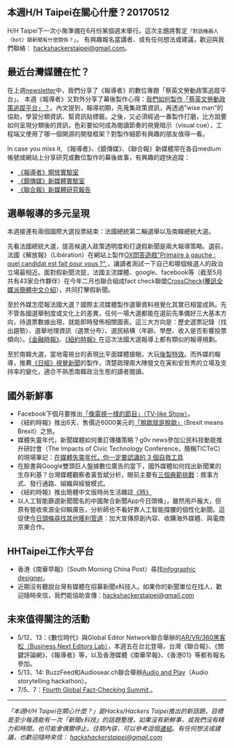 ## 本週H/H Taipei在關心什麼？20170512

H/H Taipei下一次小聚準備在6月份某個週末舉行。這次主題將暫定`「對話機器人（bot）跟新聞有什麼關係？」`。
有興趣報名當講者、或有任何想法或建議，歡迎與我們聯絡： <hackshackerstaipei@gmail.com>。


## 最近台灣媒體在忙？
在上週[newsletter](https://github.com/hackshackerstaipei/newsletter/blob/master/20170501.md)中，我們分享了《報導者》的數位專題「蔡英文勞動政策追蹤平台」。
本週《報導者》又對外分享了幕後製作心得：[我們如何製作「蔡英文勞動政策追蹤平台」？](https://medium.com/twreporter/%E6%88%91%E5%80%91%E5%A6%82%E4%BD%95%E8%A3%BD%E4%BD%9C-%E8%94%A1%E8%8B%B1%E6%96%87%E5%8B%9E%E5%8B%95%E6%94%BF%E7%AD%96%E8%BF%BD%E8%B9%A4%E5%B9%B3%E5%8F%B0-643a4d3dab01)。內文提到，報導初期，先蒐集政策資訊，再透過"wise man"的協助，學習分類資訊、幫資訊貼標籤。之後，又必須經過一番製作打磨，比方說要如何呈現分類後的資訊，色彩要如何成為閱讀節奏的視覺暗示（visual cue），工程端又使用了哪一個開源的開發框架？對製作細節有興趣的朋友值得一看。

In case you miss it, 《報導者》、《鏡傳媒》、《聯合報》新媒體常在各自medium帳號或網站上分享研究或數位製作的幕後故事，有興趣的趕快追蹤： 
- [《報導者》開放實驗室](https://medium.com/twreporter/)
- [《鏡傳媒》新媒體實驗室](https://medium.com/mirrormedia)
- [《聯合報》新媒體研究報告](https://udn.com/upf/newmedia/2017_data/20170508_marketing/index.html)


## 選舉報導的多元呈現
本週接連有兩個國際大選投票結束：法國總統第二輪選舉以及南韓總統大選。

先看法國總統大選，提高候選人政策透明度和打退假新聞是兩大報導策略。選前，法國《解放報》（Libération）在網站上製作[OX問答遊戲"Primaire à gauche : quel candidat est fait pour vous ?"
](http://www.liberation.fr/apps/2017/01/quel-candidat-primaire-gauche/)，讓讀者測試一下自己和哪個候選人的政治立場最相近。面對假新聞流竄，法國主流媒體、google、facebook等（截至5月共有43家合作夥伴）在今年二月也聯合組成fact check聯盟[CrossCheck](https://crosscheck.firstdraftnews.com/france-en/)([騰訊全媒派簡體中文介紹](http://mp.weixin.qq.com/s?__biz=MzA3MzQ1MzQzNA==&mid=2656922958&idx=2&sn=d5d77d6f142d259da02e09bd505db2d5&chksm=84a7175bb3d09e4d0c876de116cf6c4c7d829c74dbae4191f5c3ce430d27d55646c57baf8c9e&mpshare=1&scene=1&srcid=0512qkAMH9yhs8xDGGyom2tg#rd)），共同打擊假新聞。

至於外媒怎麼報法國大選？國際主流媒體製作選舉資料視覺化其實已相當成熟。先不管各國選舉制度或文化上的差異，任何一場大選都能在選前先準備好三大基本方向，待選票數據出現，就能即時發佈相關圖表。這三大方向是：歷史選票記錄（找出趨勢）、選舉地理資訊（選票分布）、選民結構（年齡、學歷、收入是否影響投票傾向）。[《金融時報》](https://www.ft.com/content/62d782d6-31a7-11e7-9555-23ef563ecf9a)、[《紐約時報》](https://www.nytimes.com/interactive/2017/05/07/world/europe/france-election-results-maps.html)在這次法國大選報導上都有類似的報導規劃。

至於南韓大選，當地電視台的表現比平面媒體搶眼，大玩[後製特效](http://buff.ly/2pZS3yZ)。而外媒的報導，推薦[《日經》視覺新聞](https://vdata.nikkei.com/newsgraphics/president2017-korea/)的製作，清楚疏理兩大陣營文在寅和安哲秀的立場及支持率的變化，適合不熟悉南韓政治生態的讀者閱讀。

## 國外新鮮事
- Facebook下個月要推出[「像電視一樣的節目」（TV-like Show）](http://www.businessinsider.sg/facebook-premium-tv-shows-launch-date-and-details-revealed-2017-5/?r=US&IR=T#CUwbq2rH2qY1KXUX.97)。
- 《紐約時報》推出6天、售價近6000美元的[「脫歐就是脫歐」](https://www.theguardian.com/politics/2017/may/09/new-york-times-offers-brexit-means-brexit-guided-tour-of-london)（Brexit means Brexit）之旅。
- 媒體失靈年代，新聞媒體如何重訂傳播策略？g0v news參加公民科技動能推升研討會（The Impacts of Civic Technology Conference，簡稱TICTeC）的現場筆記：[在媒體失靈年代，你一定要認識的 3 個自救工具](https://g0v.news/2017-tictec-%E7%8F%BE%E5%A0%B4%E5%A0%B1%E5%B0%8E1-%E5%9C%A8%E5%AA%92%E9%AB%94%E5%A4%B1%E9%9D%88%E5%B9%B4%E4%BB%A3-%E4%BD%A0%E4%B8%80%E5%AE%9A%E8%A6%81%E8%AA%8D%E8%AD%98%E7%9A%84-3-%E5%80%8B%E8%87%AA%E6%95%91%E5%B7%A5%E5%85%B7-e6507509205b)
- 在臉書與Google雙頭巨人盤據數位廣告的當下，國外媒體如何找出新聞業的生存利基？台灣媒體觀察者黃哲斌分析，眼前主要有[三個典範挑戰](https://medium.com/@Puppydad/%E5%A6%82%E4%BD%95%E9%87%8D%E6%96%B0%E7%99%BC%E6%98%8E%E5%AA%92%E9%AB%94-%E4%B8%89%E5%80%8B%E5%85%B8%E7%AF%84%E6%8C%91%E6%88%B0-f295bcbe3e36)：敘事方式、發行通路、組織與經營模式。
- 《紐約時報》推出簡體中文版時尚生活雜誌[《時》](https://twitter.com/HirokoTabuchi/status/862716384807178240)
- 以人工智能篩選新聞聞名的中國聚合新聞App今日頭條」，雖然用戶龐大，但原有營收來源全仰賴廣告，分析師也不看好靠人工智能撐腰的個性化新聞。這促使[今日頭條尋找其他獲利管道](http://big5.ftchinese.com/story/001072550)：加大宣傳原創內容、收購海外媒體、與電商京東合作。

## HHTaipei工作大平台 
- 香港《南華早報》（South Morning China Post）尋找[infographic designer](http://www.cpjobs.com/hk/job/infographic-designer-ref-cjy-ed-id-1729860)。
- 近期沒有聽說台灣有媒體在招募新聞x科技人。如果你的新聞單位在找人，歡迎隨時來信，我們能協助宣傳：<hackshackerstaipei@gmail.com>

## 未來值得關注的活動

- 5/12、13：《數位時代》與Global Editor Network聯合舉辦的[AR/VR/360黑客松（Business Next Editors Lab）](https://www.globaleditorsnetwork.org/programmes/editors-lab/business-next-editors-lab/)，本週五在台北登場，台灣《聯合報》、《關鍵評論網》、《報導者》等，以及香港媒體《南華早報》、《香港01》等都有報名參加。
- 5/13、14: BuzzFeed和Audiosear.ch聯合舉辦[Audio and Play](http://comeandplay.org/)（Audio storytelling hackathon）。
- 7/5、7：[Fourth Global Fact-Checking Summit ](http://about.poynter.org/node/102080)。

---
*「本週H/H Taipei在關心什麼？」是Hacks/Hackers Taipei推出的新話題，目標是至少每週能有一次「新聞x科技」的話題整理，如果沒有新鮮事，或我們沒有精力和時間，也可能會偶爾停止。往期內容，可以參考這個[連結](https://github.com/hackshackerstaipei/newsletter)。有任何想法或建議，也歡迎隨時來信： <hackshackerstaipei@gmail.com>*
